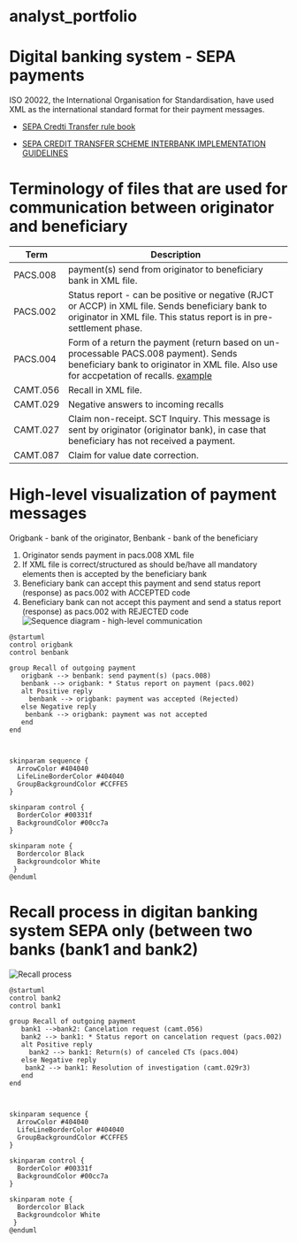 # analyst_portfolio

# Digital banking system - SEPA payments
ISO 20022, the International Organisation for Standardisation, have used XML as the international standard format for their payment messages.

- [SEPA Credti Transfer rule book](https://www.europeanpaymentscouncil.eu/sites/default/files/kb/file/2018-03/EPC005-18%20SCT%20Rulebook%202018%20Change%20Request%20Public%20Consultation%20Document.pdf)

- [SEPA CREDIT TRANSFER SCHEME
INTERBANK
IMPLEMENTATION GUIDELINES](https://www.europeanpaymentscouncil.eu/sites/default/files/kb/file/2018-11/EPC115-06%20SCT%20Interbank%20IG%202019%20V1.0.pdf)

# Terminology of files that are used for communication between originator and beneficiary

|Term|Description|
|--|---|
|PACS.008|payment(s) send from originator to beneficiary bank in XML file.|
|PACS.002|Status report - can be positive or negative (RJCT or ACCP) in XML file. Sends beneficiary bank to originator in XML file. This status report is in pre-settlement phase.|
|PACS.004|Form of a return the payment (return based on un-processable PACS.008 payment). Sends beneficiary bank to originator in XML file. Also use for accpetation of recalls. [example](pacs004_example.xml)|
|CAMT.056| Recall in XML file.|
|CAMT.029|Negative answers to incoming recalls|
|CAMT.027|Claim non-receipt. SCT Inquiry. This message is sent by originator (originator bank), in case that beneficiary has not received a payment.|
|CAMT.087|Claim for value date correction.|

# High-level visualization of payment messages

Origbank - bank of the originator, Benbank - bank of the beneficiary

1. Originator sends payment in pacs.008 XML file
2. If XML file is correct/structured as should be/have all mandatory elements then is accepted by the beneficiary bank
3. Beneficiary bank can accept this payment and send status report (response) as pacs.002 with ACCEPTED code
4. Beneficiary bank can not accept this payment and send a status report (response) as pacs.002 with REJECTED code
![Sequence diagram - high-level communication](http://www.plantuml.com/plantuml/png/ZP5DIyD048Rl-ojUyD8AbMWLfGUfBTPB4Qa7pzlDDAxTxCJTYQL8_xlDOlfH49oGmywyppE76KRHGUhIASDU0ZjmiCLS--MkCIUVtge8N5UOaT7EWHVWMWgsla2broLvKS2EHgzttv83HF9vc-h4BZgLDl4Yo-ww2aYn5cdv0SxnAbhgY40L1m7xrh33hnAkdU25enNxHKtOhQ60FxsjPAKZj35K2UNepEY3Z52UZEGYuPaAlLUg_mazorwQAlbyhff_Mt5fVQM3BX7fioPl2DyAU0Y1LsDs771sdJMV0gPsGLFhQSGXft0wVMgkCT9csPp5vx_ZyNWoURnHcyDDxI6RHKUkBEltBnTDzrIJPSRSQk1Ov5dem69ITkIsy94ZzV7sReKKDcf8FgzBzmC0)
```plantuml
@startuml
control origbank
control benbank

group Recall of outgoing payment
   origbank --> benbank: send payment(s) (pacs.008)
   benbank --> origbank: * Status report on payment (pacs.002)
   alt Positive reply 
     benbank --> origbank: payment was accepted (Rejected)
   else Negative reply
    benbank --> origbank: payment was not accepted      
   end
end



skinparam sequence {
  ArrowColor #404040
  LifeLineBorderColor #404040
  GroupBackgroundColor #CCFFE5
}

skinparam control {
  BorderColor #00331f
  BackgroundColor #00cc7a  
}

skinparam note {
  Bordercolor Black
  Backgroundcolor White
 }
@enduml
```

# Recall process in digitan banking system SEPA only (between two banks (bank1 and bank2)

![Recall process](http://www.plantuml.com/plantuml/png/RP713jem38RlUGfBky0aK2cmQHmcHZLsGTC4atREKjD5f7QNE4neujr7Ma1qggCSuj__vrXU1z5UOksKOHBF3dvgEirwhrofodDiO8z6EmTy18vIiQKA6dsfaKG1T4QOJ3vsfXKSaCh1WhjUQ3Bej5WcyFWxOX0O6LtBD5k-6pyS-HCvMy5RE8YM6C1Zmrw02SmGfT4cJBCiRodQ2NpZOCMUCHdT9MK7w7kKw6aKncd4Zeib5D_34xXeWUW2mbUiT8yu20piOlfQ8bewOn2RR4oFIVCFVZw6DbeqbIhTMuIJfKPxNKD8Ov51-Ai0FddFVmfsxE7D8aj70Upi4NUMSCE-HF-_-YLjRwFDAQsHohjS5DljvwMwldPwh3qrwh6oR3wV7LEsZqcACUyrG1z4BFX2CMtjnjtCFKQN__7B2YgugZLI6Mlt3m00)

```plantuml
@startuml
control bank2
control bank1

group Recall of outgoing payment
   bank1 -->bank2: Cancelation request (camt.056)
   bank2 --> bank1: * Status report on cancelation request (pacs.002)
   alt Positive reply
     bank2 --> bank1: Return(s) of canceled CTs (pacs.004)
   else Negative reply
    bank2 --> bank1: Resolution of investigation (camt.029r3)      
   end
end



skinparam sequence {
  ArrowColor #404040
  LifeLineBorderColor #404040
  GroupBackgroundColor #CCFFE5
}

skinparam control {
  BorderColor #00331f
  BackgroundColor #00cc7a  
}

skinparam note {
  Bordercolor Black
  Backgroundcolor White
 }
@enduml
```
